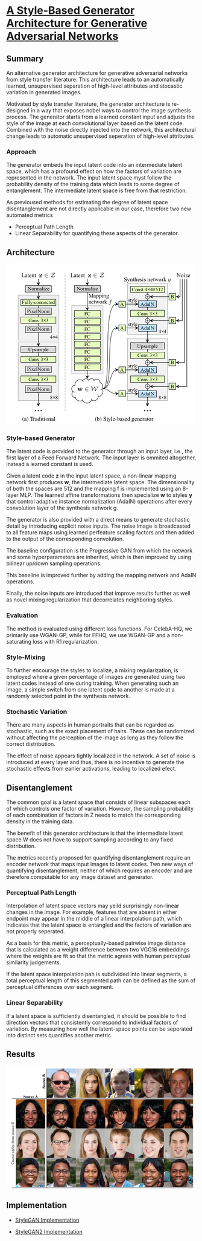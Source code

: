 # [A Style-Based Generator Architecture for Generative Adversarial Networks](https://arxiv.org/pdf/1812.04948.pdf)

## Summary 

An alternative generator architecture for generative adversarial networks from style transfer literature. This architecture leads to an automatically learned, unsupervised separation of high-level attributes and stocastic variation in generated images.

Motivated by style transfer literature, the generator architecture is re-designed in a way that exposes nobel ways to control the image synthesis process. The generator starts from a learned constant input and adjusts the style of the image at each convolutional layer based on the latent code. Combined with the noise directly injected into the network, this architectural change leads to automatic unsupervised seperation of high-level attributes.

### Approach

The generator embeds the input latent code into an intermediate latent space, which has a profound effect on how the factors of variation are represented in the network. The input latent space myst follow the probability density of the training data which leads to some degree of entanglement. The intermediate latent space is free from that restriction. 

As previoused methods for estimating the degree of latent space disentanglement are not directly applicable in our case, therefore two new automated metrics
* Perceptual Path Length
* Linear Separability
for quantifying these aspects of the generator.

## Architecture

![Layout](assets/Architecture.jpg)

### Style-based Generator

The latent code is provided to the generator through an input layer, i.e., the first layer of a Feed Forward Network. The input layer is ommited altogether, instead a learned constant is used.

Given a latent code **z** in the input latent space, a non-linear mapping network first produces **w**, the intermediate latent space. The dimensionality of both the spaces are 512 and the mapping f is implemented using an 8-layer MLP. The learned affine transformations then specialize **w** to styles **y** that control adaptive instance normalization (AdaIN) operations after every convolution layer of the synthesis network g.

The generator is also provided with a direct means to generate stochastic detail by introducing explicit noise inputs. The noise image is broadcasted to all feature maps using learned perfeature scaling factors and then added to the output of the corresponding convolution.

The baseline configuration is the Progressive GAN from which the network and some hyperparameters are inherited, which is then improved by using bilinear up/down sampling operations.

This baseline is improved further by adding the mapping network and AdaIN operations.

Finally, the noise inputs are introduced that improve results further as well as novel mixing regularization that decorrelates neighboring styles.

### Evaluation

The method is evaluated using different loss functions. For CelebA-HQ, we primarily use WGAN-GP, while for FFHQ, we use WGAN-GP and a non-saturating loss with R1 regularization.

### Style-Mixing

To further encourage the styles to localize, a mixing regularization, is employed where a given percentage of images are generated using two latent codes instead of one during training. When generating such an image, a simple switch from one latent code to another is made at a randomly selected point in the synthesis network. 

### Stochastic Variation

There are many aspects in human portraits that can be
regarded as stochastic, such as the exact placement of hairs. These can be randomized without affecting the perception of the image as long as they follow the correct distribution.

The effect of noise appears tightly localized in the network. A set of noise is introduced at every layer and thus, there is no incentive to generate the stochastic effects from earlier activations, leading to localized efect.

## Disentanglement

The common goal is a latent space that consists of linear subspaces each of which controls one factor of variation. However, the sampling probability of each combination of factors in Z needs to match the corresponding density in the training data. 

The benefit of this generator architecture is that the
intermediate latent space W does not have to support sampling according to any fixed distribution.

The metrics recently proposed for quantifying disentanglement require an encoder network that maps input images to latent codes. 
Two new ways of quantifying disentanglement, neither of which requires an encoder and are therefore computable for any image dataset and generator.

### Perceptual Path Length

Interpolation of latent space vectors may yeild surprisingly non-linear changes in the image. For example, features that are absent in either endpoint may appear in the middle of a linear interpolation path, which indicates that the latent space is entangled and the factors of variation are not properly seperated. 

As a basis for this metric, a perceptually-based pairwise image distance that is calculated as a weight difference between two VGG16 embeddings where the weights are fit so that the metric agrees with human perceptual similarity judgements. 

If the latent space interpolation pah is subdivided into linear segments, a total perceptual length of this segmented path can be defined as the sum of perceptual differences over each segment. 

### Linear Separability 

If a latent space is sufficiently disentangled, it should be possible to find direction vectors that consistently correspond to individual factors of variation. By measuring how well the latent-space points can be seperated into distinct sets quantifies another metric.

## Results

![Results](assets/Results.jpg)


## Implementation

* [StyleGAN Implementation](https://github.com/NVlabs/stylegan)

* [StyleGAN2 Implementation](https://github.com/NVlabs/stylegan2)